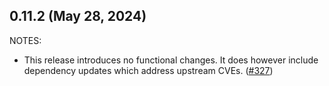 ## 0.11.2 (May 28, 2024)

NOTES:

* This release introduces no functional changes. It does however include dependency updates which address upstream CVEs. ([#327](https://github.com/hashicorp/terraform-provider-time/issues/327))

